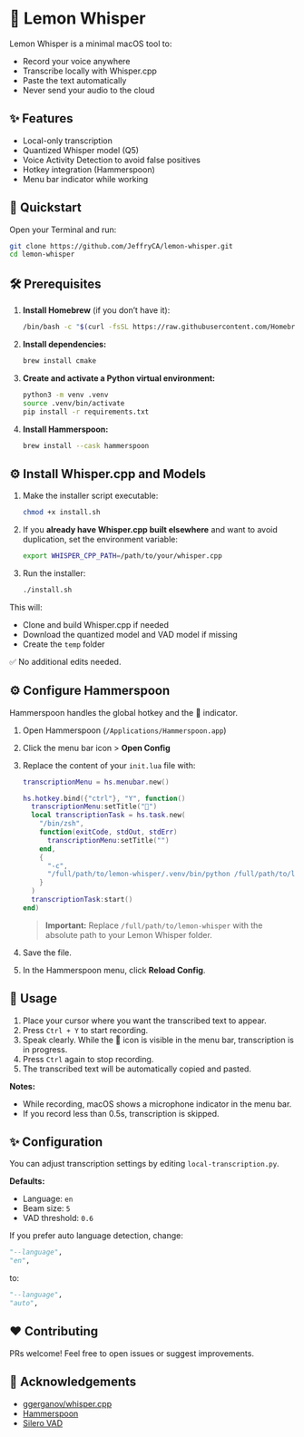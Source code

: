 
# 🍋 Lemon Whisper

Lemon Whisper is a minimal macOS tool to:

- Record your voice anywhere
- Transcribe locally with Whisper.cpp
- Paste the text automatically
- Never send your audio to the cloud


## ✨ Features

- Local-only transcription
- Quantized Whisper model (Q5)
- Voice Activity Detection to avoid false positives
- Hotkey integration (Hammerspoon)
- Menu bar indicator while working

## 🚀 Quickstart

Open your Terminal and run:

```sh
git clone https://github.com/JeffryCA/lemon-whisper.git
cd lemon-whisper
```

## 🛠️ Prerequisites

1. **Install Homebrew** (if you don’t have it):
   ```sh
   /bin/bash -c "$(curl -fsSL https://raw.githubusercontent.com/Homebrew/install/HEAD/install.sh)"
   ```
2. **Install dependencies:**
   ```sh
   brew install cmake
   ```
3. **Create and activate a Python virtual environment:**
   ```sh
   python3 -m venv .venv
   source .venv/bin/activate
   pip install -r requirements.txt
   ```
4. **Install Hammerspoon:**
   ```sh
   brew install --cask hammerspoon
   ```

## ⚙️ Install Whisper.cpp and Models

1. Make the installer script executable:
   ```sh
   chmod +x install.sh
   ```
2. If you **already have Whisper.cpp built elsewhere** and want to avoid duplication, set the environment variable:
   ```sh
   export WHISPER_CPP_PATH=/path/to/your/whisper.cpp
   ```
3. Run the installer:
   ```sh
   ./install.sh
   ```

This will:

- Clone and build Whisper.cpp if needed
- Download the quantized model and VAD model if missing
- Create the `temp` folder

✅ No additional edits needed.

## ⚙️ Configure Hammerspoon

Hammerspoon handles the global hotkey and the 🍋 indicator.

1. Open Hammerspoon (`/Applications/Hammerspoon.app`)
2. Click the menu bar icon > **Open Config**
3. Replace the content of your `init.lua` file with:

   ```lua
   transcriptionMenu = hs.menubar.new()

   hs.hotkey.bind({"ctrl"}, "Y", function()
     transcriptionMenu:setTitle("🍋")
     local transcriptionTask = hs.task.new(
       "/bin/zsh",
       function(exitCode, stdOut, stdErr)
         transcriptionMenu:setTitle("")
       end,
       {
         "-c",
         "/full/path/to/lemon-whisper/.venv/bin/python /full/path/to/lemon-whisper/local-transcription.py"
       }
     )
     transcriptionTask:start()
   end)
   ```

   > **Important:** Replace `/full/path/to/lemon-whisper` with the absolute path to your Lemon Whisper folder.

4. Save the file.
5. In the Hammerspoon menu, click **Reload Config**.

## 🎤 Usage

1. Place your cursor where you want the transcribed text to appear.
2. Press `Ctrl + Y` to start recording.
3. Speak clearly. While the 🍋 icon is visible in the menu bar, transcription is in progress.
4. Press `Ctrl` again to stop recording.
5. The transcribed text will be automatically copied and pasted.

**Notes:**

- While recording, macOS shows a microphone indicator in the menu bar.
- If you record less than 0.5s, transcription is skipped.

## ✨ Configuration

You can adjust transcription settings by editing `local-transcription.py`.

**Defaults:**

- Language: `en`
- Beam size: `5`
- VAD threshold: `0.6`

If you prefer auto language detection, change:

```python
"--language",
"en",
```

to:

```python
"--language",
"auto",
```

## ❤️ Contributing

PRs welcome! Feel free to open issues or suggest improvements.

## 🙏 Acknowledgements

- [ggerganov/whisper.cpp](https://github.com/ggerganov/whisper.cpp)
- [Hammerspoon](https://www.hammerspoon.org/)
- [Silero VAD](https://github.com/snakers4/silero-vad)